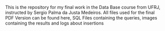 This is the repository for my final work in the Data Base course from UFRJ, instructed by Sergio Palma da Justa Medeiros. All files used for the final PDF Version can be found here, SQL Files containing the queries, images containing the results and logs about insertions
